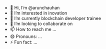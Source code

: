 - 👋 Hi, I’m @arunchauhan
- 👀 I’m interested in inovation
- 🌱 I’m currently blockchain developer trainee
- 💞️ I’m looking to collaborate on 
- 📫 How to reach me ...
- 😄 Pronouns: ...
- ⚡ Fun fact: ...

<!---
arunchauhanewee2/arunchauhanewee2 is a ✨ special ✨ repository because its `README.md` (this file) appears on your GitHub profile.
You can click the Preview link to take a look at your changes.
--->
